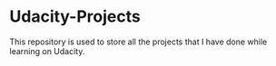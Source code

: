 # Udacity-Projects
This repository is used to store all the projects that I have done while learning on Udacity.
